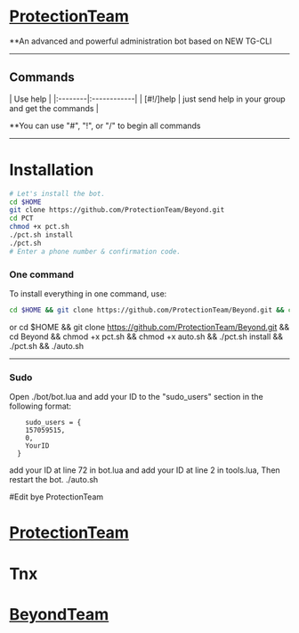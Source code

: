 # [ProtectionTeam](https://telegram.me/ProtectionTeam)

**An advanced and powerful administration bot based on NEW TG-CLI


* * *

## Commands

| Use help |
|:--------|:------------|
| [#!/]help | just send help in your group and get the commands |

**You can use "#", "!", or "/" to begin all commands

* * *

# Installation

```sh
# Let's install the bot.
cd $HOME
git clone https://github.com/ProtectionTeam/Beyond.git
cd PCT
chmod +x pct.sh
./pct.sh install
./pct.sh 
# Enter a phone number & confirmation code.
```
### One command
To install everything in one command, use:
```sh
cd $HOME && git clone https://github.com/ProtectionTeam/Beyond.git && cd Beyond && chmod +x pct.sh && ./pct.sh install && ./pct.sh
```
or 
cd $HOME && git clone https://github.com/ProtectionTeam/Beyond.git && cd Beyond && chmod +x pct.sh && chmod +x auto.sh && ./pct.sh install && ./pct.sh && ./auto.sh


* * *

### Sudo

Open ./bot/bot.lua and add your ID to the "sudo_users" section in the following format:
```
    sudo_users = {
    157059515,
    0,
    YourID
  }
```
add your ID at line 72 in bot.lua and add your ID at line 2 in tools.lua, Then restart the bot.
    ./auto.sh

#Edit bye ProtectionTeam
# [ProtectionTeam](https://telegram.me/ProtectionTeam)

# Tnx 
# [BeyondTeam](https://telegram.me/BeyondTeam)
